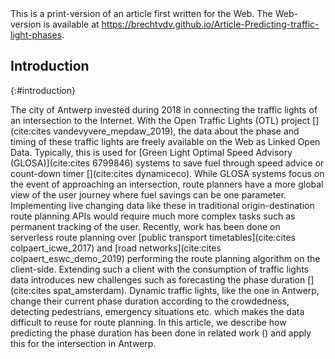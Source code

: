<div class="printonly">This is a print-version of an article first written for the Web. The Web-version is available at <a href="https://brechtvdv.github.io/Article-Predicting-traffic-light-phases">https://brechtvdv.github.io/Article-Predicting-traffic-light-phases</a>.</div>

## Introduction
{:#introduction}

The city of Antwerp invested during 2018 in connecting the traffic lights of an intersection to the Internet. With the Open Traffic Lights (OTL) project [](cite:cites vandevyvere_mepdaw_2019), the data about the phase and timing of these traffic lights are freely available on the Web as Linked Open Data. Typically, this is used for [Green Light Optimal Speed Advisory (GLOSA)](cite:cites 6799846) systems to save fuel through speed advice or count-down timer [](cite:cites dynamiceco). While GLOSA systems focus on the event of approaching an intersection, route planners have a more global view of the user journey where fuel savings can be one parameter. 
Implementing live changing data like these in traditional origin-destination route planning APIs would require much more complex tasks such as permanent tracking of the user.
Recently, work has been done on serverless route planning over [public transport timetables](cite:cites colpaert_icwe_2017) and [road networks](cite:cites colpaert_eswc_demo_2019) performing the route planning algorithm on the client-side. Extending such a client with the consumption of traffic lights data introduces new challenges such as forecasting the phase duration [](cite:cites spat_amsterdam). Dynamic traffic lights, like the one in Antwerp, change their current phase duration according to the crowdedness, detecting pedestrians, emergency situations etc. which makes the data difficult to reuse for route planning.
In this article, we describe how predicting the phase duration has been done in related work ([](#sota)) and apply this for the intersection in Antwerp.